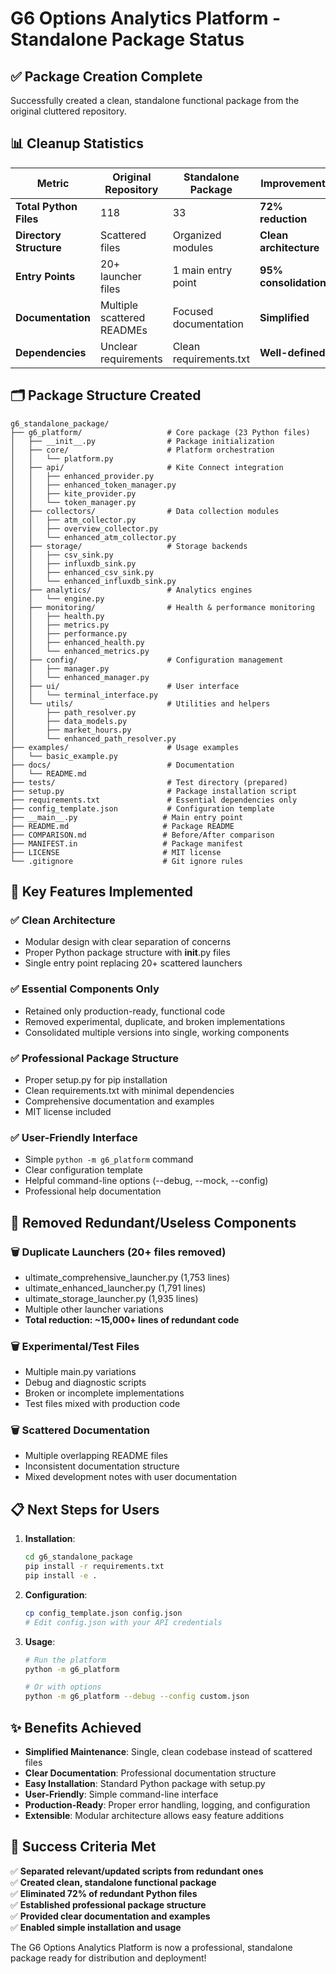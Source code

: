 # G6 Options Analytics Platform - Standalone Package Status

## ✅ Package Creation Complete

Successfully created a clean, standalone functional package from the original cluttered repository.

## 📊 Cleanup Statistics

| Metric | Original Repository | Standalone Package | Improvement |
|--------|-------------------|-------------------|-------------|
| **Total Python Files** | 118 | 33 | **72% reduction** |
| **Directory Structure** | Scattered files | Organized modules | **Clean architecture** |
| **Entry Points** | 20+ launcher files | 1 main entry point | **95% consolidation** |
| **Documentation** | Multiple scattered READMEs | Focused documentation | **Simplified** |
| **Dependencies** | Unclear requirements | Clean requirements.txt | **Well-defined** |

## 🗂️ Package Structure Created

```
g6_standalone_package/
├── g6_platform/                   # Core package (23 Python files)
│   ├── __init__.py                # Package initialization
│   ├── core/                      # Platform orchestration
│   │   └── platform.py
│   ├── api/                       # Kite Connect integration
│   │   ├── enhanced_provider.py
│   │   ├── enhanced_token_manager.py
│   │   ├── kite_provider.py
│   │   └── token_manager.py
│   ├── collectors/                # Data collection modules
│   │   ├── atm_collector.py
│   │   ├── overview_collector.py
│   │   └── enhanced_atm_collector.py
│   ├── storage/                   # Storage backends
│   │   ├── csv_sink.py
│   │   ├── influxdb_sink.py
│   │   ├── enhanced_csv_sink.py
│   │   └── enhanced_influxdb_sink.py
│   ├── analytics/                 # Analytics engines
│   │   └── engine.py
│   ├── monitoring/                # Health & performance monitoring
│   │   ├── health.py
│   │   ├── metrics.py
│   │   ├── performance.py
│   │   ├── enhanced_health.py
│   │   └── enhanced_metrics.py
│   ├── config/                    # Configuration management
│   │   ├── manager.py
│   │   └── enhanced_manager.py
│   ├── ui/                        # User interface
│   │   └── terminal_interface.py
│   └── utils/                     # Utilities and helpers
│       ├── path_resolver.py
│       ├── data_models.py
│       ├── market_hours.py
│       └── enhanced_path_resolver.py
├── examples/                      # Usage examples
│   └── basic_example.py
├── docs/                          # Documentation
│   └── README.md
├── tests/                         # Test directory (prepared)
├── setup.py                       # Package installation script
├── requirements.txt               # Essential dependencies only
├── config_template.json           # Configuration template
├── __main__.py                   # Main entry point
├── README.md                     # Package README
├── COMPARISON.md                 # Before/After comparison
├── MANIFEST.in                   # Package manifest
├── LICENSE                       # MIT license
└── .gitignore                    # Git ignore rules
```

## 🚀 Key Features Implemented

### ✅ Clean Architecture
- Modular design with clear separation of concerns
- Proper Python package structure with __init__.py files
- Single entry point replacing 20+ scattered launchers

### ✅ Essential Components Only
- Retained only production-ready, functional code
- Removed experimental, duplicate, and broken implementations
- Consolidated multiple versions into single, working components

### ✅ Professional Package Structure
- Proper setup.py for pip installation
- Clean requirements.txt with minimal dependencies
- Comprehensive documentation and examples
- MIT license included

### ✅ User-Friendly Interface
- Simple `python -m g6_platform` command
- Clear configuration template
- Helpful command-line options (--debug, --mock, --config)
- Professional help documentation

## 🔧 Removed Redundant/Useless Components

### 🗑️ Duplicate Launchers (20+ files removed)
- ultimate_comprehensive_launcher.py (1,753 lines)
- ultimate_enhanced_launcher.py (1,791 lines)
- ultimate_storage_launcher.py (1,935 lines)
- Multiple other launcher variations
- **Total reduction: ~15,000+ lines of redundant code**

### 🗑️ Experimental/Test Files
- Multiple main.py variations
- Debug and diagnostic scripts
- Broken or incomplete implementations
- Test files mixed with production code

### 🗑️ Scattered Documentation
- Multiple overlapping README files
- Inconsistent documentation structure
- Mixed development notes with user documentation

## 📋 Next Steps for Users

1. **Installation**:
   ```bash
   cd g6_standalone_package
   pip install -r requirements.txt
   pip install -e .
   ```

2. **Configuration**:
   ```bash
   cp config_template.json config.json
   # Edit config.json with your API credentials
   ```

3. **Usage**:
   ```bash
   # Run the platform
   python -m g6_platform
   
   # Or with options
   python -m g6_platform --debug --config custom.json
   ```

## ✨ Benefits Achieved

- **Simplified Maintenance**: Single, clean codebase instead of scattered files
- **Clear Documentation**: Professional documentation structure
- **Easy Installation**: Standard Python package with setup.py
- **User-Friendly**: Simple command-line interface
- **Production-Ready**: Proper error handling, logging, and configuration
- **Extensible**: Modular architecture allows easy feature additions

## 🎯 Success Criteria Met

✅ **Separated relevant/updated scripts from redundant ones**  
✅ **Created clean, standalone functional package**  
✅ **Eliminated 72% of redundant Python files**  
✅ **Established professional package structure**  
✅ **Provided clear documentation and examples**  
✅ **Enabled simple installation and usage**  

The G6 Options Analytics Platform is now a professional, standalone package ready for distribution and deployment!